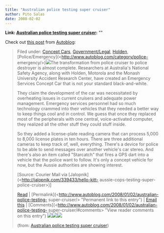 ```yaml
---
title: "Australian police testing super cruiser"
author: Pito Salas
date: 2008-02-02
---
```


**Link: [Australian police testing super cruiser](None):** ""



Check out [this
post](<http://feeds.autoblog.com/~r/weblogsinc/autoblog/~3/210114751/>) from
[Autoblog](<http://www.autoblog.com>):

> Filed under: [Concept
> Cars](<http://www.autoblog.com/category/conceptcars/>),
> [Government/Legal](<http://www.autoblog.com/category/government-legal/>),
> [Holden](<http://www.autoblog.com/category/holden/>),
> [Police/Emergency](<http://www.autoblog.com/category/police-
> emergency/>)[![](https://i0.wp.com/www.blogsmithmedia.com/www.autoblog.com/media/2008/01/aussie_police_battlecruiser.jpg?resize=450%2C371)](<http://www.news.com.au/couriermail/story/0,23739,22955879-3102,00.html>)The
> transformation from police cruiser to police destroyer is almost complete.
> Researchers at Australia's National Safety Agency, along with Holden,
> Motorola and the Monash University Accident Research Center, have created an
> Emergency Services Concept Car that is not your standard black-and-white.
>
> They claim the development of the car was necessitated by overheating issues
> in current cruisers and adequate power management. Emergency services
> personnel had so much technology crammed into their vehicles that they
> needed a better way to keep things cool and in control. We guess that once
> they replaced most of the peripherals with one central, voice-activated
> computer, they realized all the other stuff they could stuff inside.
>
> So they added a license-plate reading camera that can process 5,000 to 8,000
> license plates in ten hours. There are three additional cameras to keep
> track of, well, everything. There's a device for police to be able to send
> messages over another vehicle's car stereo. And there's also an item called
> "Starcatch" that fires a GPS dart into a vehicle that the police want to
> follow. It's only a concept vehicle for now, but the Aussie authorities are
> showing interest.
>
> [Source: Courier Mail via [Jalopnik](<http://jalopnik.com/339433/hello-kitt-
> aussie-cops-testing-super-police-cruiser>)]
>
>  
>
>
> [Read](<http://www.news.com.au/couriermail/story/0,23739,22955879-3102,00.html>)
> | [Permalink](<http://www.autoblog.com/2008/01/02/australian-police-testing-
> super-cruiser/> "Permanent link to this entry") | [Email
> this](<http://www.autoblog.com/forward/1075598/> "Send this entry to a
> friend via email") |
> [Comments](<http://www.autoblog.com/2008/01/02/australian-police-testing-
> super-cruiser/#comments> "View reader comments on this entry")
> [![](http://feeds.autoblog.com/~f/weblogsinc/autoblog?i=yf9xHed)](<http://feeds.autoblog.com/~f/weblogsinc/autoblog?a=yf9xHed>)[![](http://feeds.autoblog.com/~f/weblogsinc/autoblog?i=Vajf33d)](<http://feeds.autoblog.com/~f/weblogsinc/autoblog?a=Vajf33d>)![](http://feeds.autoblog.com/~r/weblogsinc/autoblog/~4/210114751)
>
> (from: [Australian police testing super
> cruiser](<http://feeds.autoblog.com/~r/weblogsinc/autoblog/~3/210114751/>))


